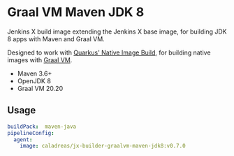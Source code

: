 # Graal VM Maven JDK 8

Jenkins X build image extending the Jenkins X base image, for building JDK 8 apps with Maven and Graal VM.

Designed to work with [Quarkus' Native Image Build](https://quarkus.io/guides/building-native-image), for building native images with [Graal VM](https://www.graalvm.org/docs/reference-manual/native-image/).

* Maven 3.6+
* OpenJDK 8
* Graal VM 20.20

## Usage

```yaml
buildPack:  maven-java
pipelineConfig:
  agent:
    image: caladreas/jx-builder-graalvm-maven-jdk8:v0.7.0
```